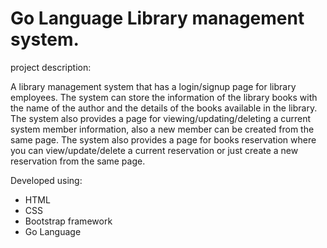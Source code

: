 # Go Language Library management system.

project description:

A library management system that has a login/signup page for library employees. The system can store the information of the library books with the name of the author and the details of the books available in the library. The system also provides a page for viewing/updating/deleting a current system member information, also a new member can be created from the same page. The system also provides a page for books reservation where you can view/update/delete a current reservation or just create a new reservation from the same page.

Developed using:
- HTML
- CSS
- Bootstrap framework
- Go Language
